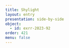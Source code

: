 ```yaml
---
title: Shylight
layout: entry
presentation: side-by-side
object:
  - id: exrr-2023-92
order: 421
menu: false
---
```

